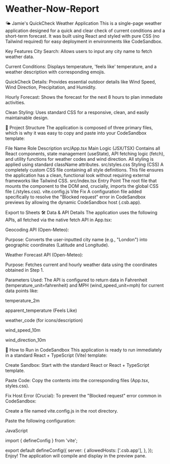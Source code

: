 # Weather-Now-Report

🌤️ Jamie's QuickCheck Weather Application
This is a single-page weather application designed for a quick and clear check of current conditions and a short-term forecast. It was built using React and styled with pure CSS (no Tailwind required) for easy deployment in environments like CodeSandbox.

Key Features
City Search: Allows users to input any city name to fetch weather data.

Current Conditions: Displays temperature, 'feels like' temperature, and a weather description with corresponding emojis.

QuickCheck Details: Provides essential outdoor details like Wind Speed, Wind Direction, Precipitation, and Humidity.

Hourly Forecast: Shows the forecast for the next 8 hours to plan immediate activities.

Clean Styling: Uses standard CSS for a responsive, clean, and easily maintainable design.

📁 Project Structure
The application is composed of three primary files, which is why it was easy to copy and paste into your CodeSandbox template:

File Name	Role	Description
src/App.tsx	Main Logic (JSX/TSX)	Contains all React components, state management (useState), API fetching logic (fetch), and utility functions for weather codes and wind direction. All styling is applied using standard className attributes.
src/styles.css	Styling (CSS)	A completely custom CSS file containing all style definitions. This file ensures the application has a clean, functional look without requiring external frameworks like Tailwind CSS.
src/index.tsx	Entry Point	The root file that mounts the <App /> component to the DOM and, crucially, imports the global CSS file (./styles.css).
vite.config.js	Vite Fix	A configuration file added specifically to resolve the "Blocked request" error in CodeSandbox previews by allowing the dynamic CodeSandbox host (.csb.app).

Export to Sheets
🛠️ Data & API Details
The application uses the following APIs, all fetched via the native fetch API in App.tsx:

Geocoding API (Open-Meteo):

Purpose: Converts the user-inputted city name (e.g., "London") into geographic coordinates (Latitude and Longitude).

Weather Forecast API (Open-Meteo):

Purpose: Fetches current and hourly weather data using the coordinates obtained in Step 1.

Parameters Used: The API is configured to return data in Fahrenheit (temperature_unit=fahrenheit) and MPH (wind_speed_unit=mph) for current data points like:

temperature_2m

apparent_temperature (Feels Like)

weather_code (for icons/description)

wind_speed_10m

wind_direction_10m

🚀 How to Run in CodeSandbox
This application is ready to run immediately in a standard React + TypeScript (Vite) template:

Create Sandbox: Start with the standard React or React + TypeScript template.

Paste Code: Copy the contents into the corresponding files (App.tsx, styles.css).

Fix Host Error (Crucial): To prevent the "Blocked request" error common in CodeSandbox:

Create a file named vite.config.js in the root directory.

Paste the following configuration:

JavaScript

import { defineConfig } from 'vite';

export default defineConfig({
  server: {
    allowedHosts: ['.csb.app'], 
  },
});
Enjoy! The application will compile and display in the preview pane.
